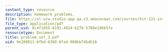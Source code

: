 ```yaml
---
content_type: resource
description: Homework problems.
file: https://ol-ocw-studio-app-qa.s3.amazonaws.com/courses/hst-131-introduction-to-neuroscience-fall-2005/9e2080116fbd63888fad980bb74bdb16_problem_set_3.pdf
file_type: application/pdf
parent_uid: 8c4f1855-8191-4924-b276-5788e186657e
resourcetype: Document
title: problem_set_3.pdf
uid: 9e208011-6fbd-6388-8fad-980bb74bdb16
---
```


